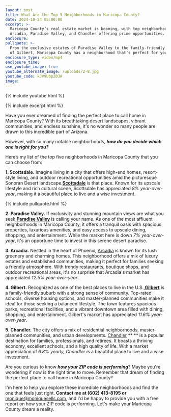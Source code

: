 ```yaml
---
layout: post
title: What Are the Top 5 Neighborhoods in Maricopa County?
date: 2024-10-24 05:00:00
excerpt: >-
  Maricopa County’s real estate market is booming, with top neighborhoods like
  Arcadia, Paradise Valley, and Chandler offering prime opportunities.
enclosure:
pullquote: >-
  From the exclusive estates of Paradise Valley to the family-friendly streets
  of Gilbert, Maricopa County has a neighborhood that's perfect for you.
enclosure_type: video/mp4
enclosure_time:
use_youtube_image: true
youtube_alternate_image: /uploads/2-8.jpg
youtube_code: kJV9UbpZ0JA
image:
---
```

{% include youtube.html %}

{% include excerpt.html %}

Have you ever dreamed of finding the perfect place to call home in Maricopa County? With its breathtaking desert landscapes, vibrant communities, and endless sunshine, it's no wonder so many people are drawn to this incredible part of Arizona.

However, with so many notable neighborhoods, ***how do you decide which one is right for you?***

Here’s my list of the top five neighborhoods in Maricopa County that you can choose from:

**1\. Scottsdale.** Imagine living in a city that offers high-end homes, resort-style living, and outdoor recreational opportunities amid the picturesque Sonoran Desert landscape.[**<u>Scottsdale</u>**](https://www.scottsdaleaz.gov/) is that place. Known for its upscale lifestyle and rich cultural scene, Scottsdale has appreciated *8% year-over-year*, making it a beautiful place to live and a wise investment.

{% include pullquote.html %}

**2\. Paradise Valley.** If exclusivity and stunning mountain views are what you seek,[**<u>Paradise Valley</u>**](https://www.paradisevalleyaz.gov/) is calling your name. As one of the most affluent neighborhoods in Maricopa County, it offers a tranquil oasis with spacious properties, luxurious amenities, and easy access to upscale dining, shopping, and entertainment. While the market here is down *7% year-over-year*, it's an opportune time to invest in this serene desert paradise.

**3\. Arcadia.** Nestled in the heart of Phoenix, [Arcadia](https://g.co/kgs/M5ShCi7) is known for its lush greenery and charming homes. This neighborhood offers a mix of luxury estates and established communities, making it perfect for families seeking a friendly atmosphere. With trendy restaurants, boutique shops, and outdoor recreational areas, it's no surprise that Arcadia's market has appreciated *12\.5% year-over-year*.

**4\. Gilbert.** Recognized as one of the best places to live in the U.S.,[**<u>Gilbert</u>**](https://www.gilbertaz.gov/) is a family-friendly suburb with a strong sense of community. Top-rated schools, diverse housing options, and master-planned communities make it ideal for those seeking a balanced lifestyle. The town features spacious parks, recreational facilities, and a vibrant downtown area filled with dining, shopping, and entertainment. Gilbert's market has appreciated *11\.6% year-over-year*.

**5\. Chandler.** The city offers a mix of residential neighborhoods, master-planned communities, and urban developments. [Chandler](https://www.chandleraz.gov/) ** ** is a popular destination for families, professionals, and retirees. It boasts a thriving economy, excellent schools, and a high quality of life. With a market appreciation of *6\.8% yearly, Chandler is* a beautiful place to live and a wise investment.

Are you curious to know ***how your ZIP code is performing***? Maybe you're wondering if now is the right time to move. Remember that dream of finding the perfect place to call home in Maricopa County?

I'm here to help you explore these incredible neighborhoods and find the one that feels just right. **Contact me at (602) 413-8195 or** [monique@moniquesells.com](mailto:monique@moniquesells.com), and I'd be happy to provide you with a free report on how your ZIP code is performing. Let's make your Maricopa County dream a reality.